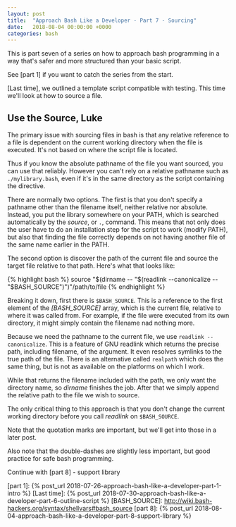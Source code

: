 ```yaml
---
layout: post
title:  "Approach Bash Like a Developer - Part 7 - Sourcing"
date:   2018-08-04 00:00:00 +0000
categories: bash
---
```


This is part seven of a series on how to approach bash programming in a
way that's safer and more structured than your basic script.

See [part 1] if you want to catch the series from the start.

[Last time], we outlined a template script compatible with testing. This
time we'll look at how to source a file.

Use the Source, Luke
--------------------

The primary issue with sourcing files in bash is that any relative
reference to a file is dependent on the current working directory when
the file is executed.  It's not based on where the script file is
located.

Thus if you know the absolute pathname of the file you want sourced, you
can use that reliably.  However you can't rely on a relative pathname
such as `./mylibrary.bash`, even if it's in the same directory as the
script containing the directive.

There are normally two options. The first is that you don't specify a
pathname other than the filename itself, neither relative nor absolute.
Instead, you put the library somewhere on your PATH, which is searched
automatically by the *source*, or `.`, command. This means that not only
does the user have to do an installation step for the script to work
(modify PATH), but also that finding the file correctly depends on not
having another file of the same name earlier in the PATH.

The second option is discover the path of the current file and source
the target file relative to that path. Here's what that looks like:

{% highlight bash %}
source "$(dirname -- "$(readlink --canonicalize -- "$BASH_SOURCE")")"/path/to/file
{% endhighlight %}

Breaking it down, first there is `$BASH_SOURCE`.  This is a reference to
the first element of the *[BASH_SOURCE]* array, which is the current file,
relative to where it was called from.  For example, if the file were
executed from its own directory, it might simply contain the filename
nad nothing more.

Because we need the pathname to the current file, we use `readlink
--canonicalize`.  This is a feature of GNU readlink which returns the
precise path, including filename, of the argument. It even resolves
symlinks to the true path of the file.  There is an alternative called
`realpath` which does the same thing, but is not as available on the
platforms on which I work.

While that returns the filename included with the path, we only want the
directory name, so *dirname* finishes the job. After that we simply
append the relative path to the file we wish to source.

The only critical thing to this approach is that you don't change the
current working directory before you call *readlink* on `$BASH_SOURCE`.

Note that the quotation marks are important, but we'll get into those in
a later post.

Also note that the double-dashes are slightly less important, but good
practice for safe bash programming.

Continue with [part 8] - support library

  [part 1]:       {% post_url 2018-07-26-approach-bash-like-a-developer-part-1-intro            %}
  [Last time]:    {% post_url 2018-07-30-approach-bash-like-a-developer-part-6-outline-script   %}
  [BASH_SOURCE]:  http://wiki.bash-hackers.org/syntax/shellvars#bash_source
  [part 8]:       {% post_url 2018-08-04-approach-bash-like-a-developer-part-8-support-library  %}
